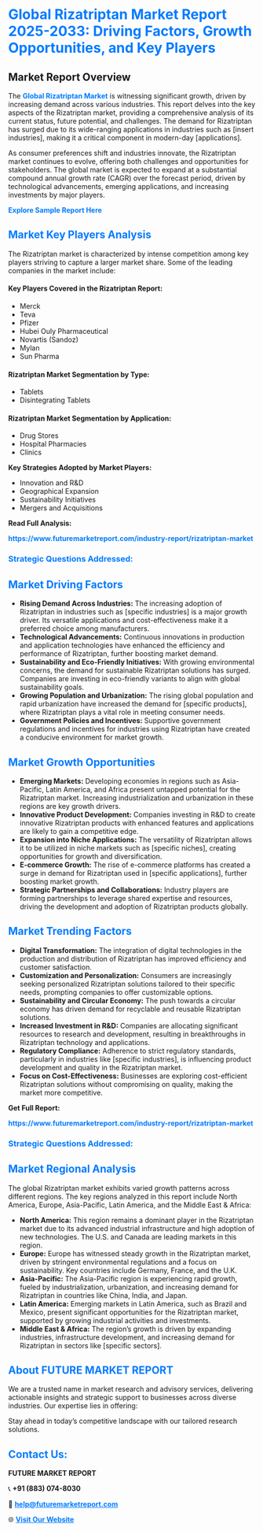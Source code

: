 <h1 style="color: #007BFF;">Global Rizatriptan Market Report 2025-2033: Driving Factors, Growth Opportunities, and Key Players</h1>

<section id="overview">
<h2>Market Report Overview</h2>
<p>The <a href="https://www.futuremarketreport.com/industry-report/rizatriptan-market" style="color: #007BFF; text-decoration: none;"><strong>Global Rizatriptan Market</strong></a> is witnessing significant growth, driven by increasing demand across various industries. This report delves into the key aspects of the Rizatriptan market, providing a comprehensive analysis of its current status, future potential, and challenges. The demand for Rizatriptan has surged due to its wide-ranging applications in industries such as [insert industries], making it a critical component in modern-day [applications].</p>
<p>As consumer preferences shift and industries innovate, the Rizatriptan market continues to evolve, offering both challenges and opportunities for stakeholders. The global market is expected to expand at a substantial compound annual growth rate (CAGR) over the forecast period, driven by technological advancements, emerging applications, and increasing investments by major players.</p>
</section>

<section id="overview">
<p><a href="https://www.futuremarketreport.com/request-sample/reportId=79786" style="color: #007BFF; text-decoration: none;"><strong>Explore Sample Report Here</strong></a></p>
</section>

<section id="key-players">
<h2 style="color: #007BFF;">Market Key Players Analysis</h2>
<p>The Rizatriptan market is characterized by intense competition among key players striving to capture a larger market share. Some of the leading companies in the market include:</p>
<h4>Key Players Covered in the Rizatriptan Report:</h4>
<ul><li>Merck</li><li>Teva</li><li>Pfizer</li><li>Hubei Ouly Pharmaceutical</li><li>Novartis (Sandoz)</li><li>Mylan</li><li>Sun Pharma</li></ul>
<h4>Rizatriptan Market Segmentation by Type:</h4>
<ul><li>Tablets</li><li>Disintegrating Tablets</li></ul>

<h4>Rizatriptan Market Segmentation by Application:</h4>
<ul><li>Drug Stores</li><li>Hospital Pharmacies</li><li>Clinics</li></ul>
<p><strong>Key Strategies Adopted by Market Players:</strong></p>
<ul>
<li>Innovation and R&D</li>
<li>Geographical Expansion</li>
<li>Sustainability Initiatives</li>
<li>Mergers and Acquisitions</li>
</ul>
</section>

<section>
<p><strong>Read Full Analysis: </strong></p><a href="https://www.futuremarketreport.com/industry-report/rizatriptan-market" style="color: #007BFF; text-decoration: none;"><strong>https://www.futuremarketreport.com/industry-report/rizatriptan-market</strong></a>
<h3 style="color: #007BFF;">Strategic Questions Addressed:</h3>
</section>

<section id="driving-factors">
<h2 style="color: #007BFF;">Market Driving Factors</h2>
<ul>
<li><strong>Rising Demand Across Industries:</strong> The increasing adoption of Rizatriptan in industries such as [specific industries] is a major growth driver. Its versatile applications and cost-effectiveness make it a preferred choice among manufacturers.</li>
<li><strong>Technological Advancements:</strong> Continuous innovations in production and application technologies have enhanced the efficiency and performance of Rizatriptan, further boosting market demand.</li>
<li><strong>Sustainability and Eco-Friendly Initiatives:</strong> With growing environmental concerns, the demand for sustainable Rizatriptan solutions has surged. Companies are investing in eco-friendly variants to align with global sustainability goals.</li>
<li><strong>Growing Population and Urbanization:</strong> The rising global population and rapid urbanization have increased the demand for [specific products], where Rizatriptan plays a vital role in meeting consumer needs.</li>
<li><strong>Government Policies and Incentives:</strong> Supportive government regulations and incentives for industries using Rizatriptan have created a conducive environment for market growth.</li>
</ul>
</section>

<section id="growth-opportunities">
<h2 style="color: #007BFF;">Market Growth Opportunities</h2>
<ul>
<li><strong>Emerging Markets:</strong> Developing economies in regions such as Asia-Pacific, Latin America, and Africa present untapped potential for the Rizatriptan market. Increasing industrialization and urbanization in these regions are key growth drivers.</li>
<li><strong>Innovative Product Development:</strong> Companies investing in R&D to create innovative Rizatriptan products with enhanced features and applications are likely to gain a competitive edge.</li>
<li><strong>Expansion into Niche Applications:</strong> The versatility of Rizatriptan allows it to be utilized in niche markets such as [specific niches], creating opportunities for growth and diversification.</li>
<li><strong>E-commerce Growth:</strong> The rise of e-commerce platforms has created a surge in demand for Rizatriptan used in [specific applications], further boosting market growth.</li>
<li><strong>Strategic Partnerships and Collaborations:</strong> Industry players are forming partnerships to leverage shared expertise and resources, driving the development and adoption of Rizatriptan products globally.</li>
</ul>
</section>

<section id="trending-factors">
<h2 style="color: #007BFF;">Market Trending Factors</h2>
<ul>
<li><strong>Digital Transformation:</strong> The integration of digital technologies in the production and distribution of Rizatriptan has improved efficiency and customer satisfaction.</li>
<li><strong>Customization and Personalization:</strong> Consumers are increasingly seeking personalized Rizatriptan solutions tailored to their specific needs, prompting companies to offer customizable options.</li>
<li><strong>Sustainability and Circular Economy:</strong> The push towards a circular economy has driven demand for recyclable and reusable Rizatriptan solutions.</li>
<li><strong>Increased Investment in R&D:</strong> Companies are allocating significant resources to research and development, resulting in breakthroughs in Rizatriptan technology and applications.</li>
<li><strong>Regulatory Compliance:</strong> Adherence to strict regulatory standards, particularly in industries like [specific industries], is influencing product development and quality in the Rizatriptan market.</li>
<li><strong>Focus on Cost-Effectiveness:</strong> Businesses are exploring cost-efficient Rizatriptan solutions without compromising on quality, making the market more competitive.</li>
</ul>
</section>

<section>
<p><strong>Get Full Report: </strong></p><a href="https://www.futuremarketreport.com/industry-report/rizatriptan-market" style="color: #007BFF; text-decoration: none;"><strong>https://www.futuremarketreport.com/industry-report/rizatriptan-market</strong></a>
<h3 style="color: #007BFF;">Strategic Questions Addressed:</h3>
</section>


<section id="regional-analysis">
<h2 style="color: #007BFF;">Market Regional Analysis</h2>
<p>The global Rizatriptan market exhibits varied growth patterns across different regions. The key regions analyzed in this report include North America, Europe, Asia-Pacific, Latin America, and the Middle East & Africa:</p>
<ul>
<li><strong>North America:</strong> This region remains a dominant player in the Rizatriptan market due to its advanced industrial infrastructure and high adoption of new technologies. The U.S. and Canada are leading markets in this region.</li>
<li><strong>Europe:</strong> Europe has witnessed steady growth in the Rizatriptan market, driven by stringent environmental regulations and a focus on sustainability. Key countries include Germany, France, and the U.K.</li>
<li><strong>Asia-Pacific:</strong> The Asia-Pacific region is experiencing rapid growth, fueled by industrialization, urbanization, and increasing demand for Rizatriptan in countries like China, India, and Japan.</li>
<li><strong>Latin America:</strong> Emerging markets in Latin America, such as Brazil and Mexico, present significant opportunities for the Rizatriptan market, supported by growing industrial activities and investments.</li>
<li><strong>Middle East & Africa:</strong> The region’s growth is driven by expanding industries, infrastructure development, and increasing demand for Rizatriptan in sectors like [specific sectors].</li>
</ul>
</section>

<footer>
<h2 style="color: #007BFF;">About FUTURE MARKET REPORT</h2>
<p>We are a trusted name in market research and advisory services, delivering actionable insights and strategic support to businesses across diverse industries. Our expertise lies in offering:</p>

<p>Stay ahead in today’s competitive landscape with our tailored research solutions.</p>

<h2 style="color: #007BFF;">Contact Us:</h2>
<p><strong>FUTURE MARKET REPORT</strong></p>
<p>📞 <strong>+91 (883) 074-8030</strong></p>
<p>📧 <strong><a href="mailto:help@futuremarketreport.com" style="color: #007BFF;">help@futuremarketreport.com</a></strong></p>
<p>🌐 <strong><a href="https://www.futuremarketreport.com/" style="color: #007BFF;">Visit Our Website</a></strong></p>
</footer>